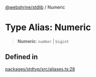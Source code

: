 [@webshrine/stdlib](../globals.md) / Numeric

# Type Alias: Numeric

> **Numeric**: `number` \| `bigint`

## Defined in

[packages/stdtyp/src/aliases.ts:28](https://github.com/webshrine/webshrine/blob/0e16c5948921e0c95cce645760c4a8b0855b196b/packages/stdtyp/src/aliases.ts#L28)
